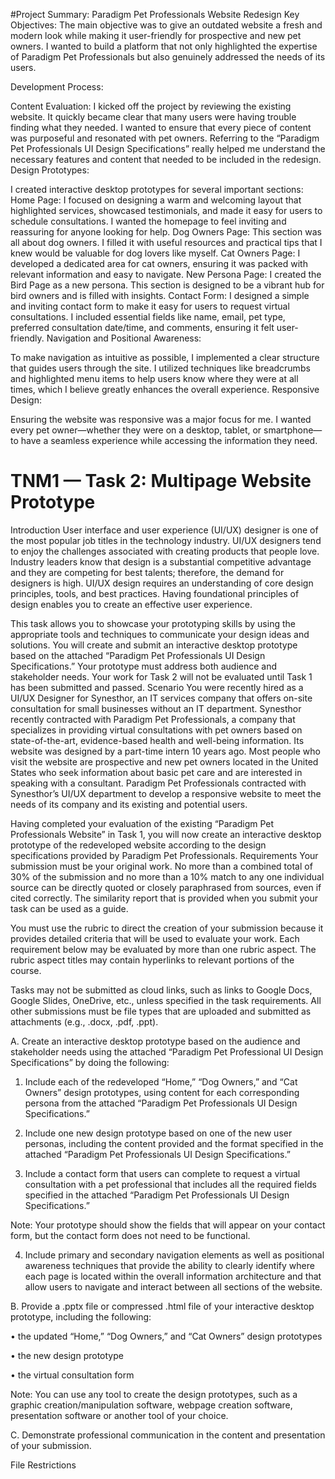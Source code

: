 #Project Summary: Paradigm Pet Professionals Website Redesign
Key Objectives: The main objective was to give an outdated website a fresh and modern look while making it user-friendly for prospective and new pet owners. I wanted to build a platform that not only highlighted the expertise of Paradigm Pet Professionals but also genuinely addressed the needs of its users.

Development Process:

Content Evaluation:
I kicked off the project by reviewing the existing website. It quickly became clear that many users were having trouble finding what they needed. I wanted to ensure that every piece of content was purposeful and resonated with pet owners.
Referring to the “Paradigm Pet Professionals UI Design Specifications” really helped me understand the necessary features and content that needed to be included in the redesign.
Design Prototypes:

I created interactive desktop prototypes for several important sections:
Home Page: I focused on designing a warm and welcoming layout that highlighted services, showcased testimonials, and made it easy for users to schedule consultations. I wanted the homepage to feel inviting and reassuring for anyone looking for help.
Dog Owners Page: This section was all about dog owners. I filled it with useful resources and practical tips that I knew would be valuable for dog lovers like myself.
Cat Owners Page: I developed a dedicated area for cat owners, ensuring it was packed with relevant information and easy to navigate.
New Persona Page:  I created the Bird Page as a new persona. This section is designed to be a vibrant hub for bird owners and is filled with insights.
Contact Form: I designed a simple and inviting contact form to make it easy for users to request virtual consultations. I included essential fields like name, email, pet type, preferred consultation date/time, and comments, ensuring it felt user-friendly.
Navigation and Positional Awareness:

To make navigation as intuitive as possible, I implemented a clear structure that guides users through the site. I utilized techniques like breadcrumbs and highlighted menu items to help users know where they were at all times, which I believe greatly enhances the overall experience.
Responsive Design:

Ensuring the website was responsive was a major focus for me. I wanted every pet owner—whether they were on a desktop, tablet, or smartphone—to have a seamless experience while accessing the information they need.

# TNM1 — Task 2: Multipage Website Prototype
Introduction
User interface and user experience (UI/UX) designer is one of the most popular job titles in the technology industry. UI/UX designers tend to enjoy the challenges associated with creating products that people love. Industry leaders know that design is a substantial competitive advantage and they are competing for best talents; therefore, the demand for designers is high. UI/UX design requires an understanding of core design principles, tools, and best practices. Having foundational principles of design enables you to create an effective user experience.

This task allows you to showcase your prototyping skills by using the appropriate tools and techniques to communicate your design ideas and solutions. You will create and submit an interactive desktop prototype based on the attached “Paradigm Pet Professionals UI Design Specifications.” Your prototype must address both audience and stakeholder needs. Your work for Task 2 will not be evaluated until Task 1 has been submitted and passed.
Scenario
You were recently hired as a UI/UX Designer for Synesthor, an IT services company that offers on-site consultation for small businesses without an IT department. Synesthor recently contracted with Paradigm Pet Professionals, a company that specializes in providing virtual consultations with pet owners based on state-of-the-art, evidence-based health and well-being information. Its website was designed by a part-time intern 10 years ago. Most people who visit the website are prospective and new pet owners located in the United States who seek information about basic pet care and are interested in speaking with a consultant. Paradigm Pet Professionals contracted with Synesthor’s UI/UX department to develop a responsive website to meet the needs of its company and its existing and potential users.

Having completed your evaluation of the existing “Paradigm Pet Professionals Website” in Task 1, you will now create an interactive desktop prototype of the redeveloped website according to the design specifications provided by Paradigm Pet Professionals.
Requirements
Your submission must be your original work. No more than a combined total of 30% of the submission and no more than a 10% match to any one individual source can be directly quoted or closely paraphrased from sources, even if cited correctly. The similarity report that is provided when you submit your task can be used as a guide.

 

You must use the rubric to direct the creation of your submission because it provides detailed criteria that will be used to evaluate your work. Each requirement below may be evaluated by more than one rubric aspect. The rubric aspect titles may contain hyperlinks to relevant portions of the course.

 

Tasks may not be submitted as cloud links, such as links to Google Docs, Google Slides, OneDrive, etc., unless specified in the task requirements. All other submissions must be file types that are uploaded and submitted as attachments (e.g., .docx, .pdf, .ppt).

 

A.  Create an interactive desktop prototype based on the audience and stakeholder needs using the attached “Paradigm Pet Professional UI Design Specifications” by doing the following:

1.  Include each of the redeveloped “Home,” “Dog Owners,” and “Cat Owners” design prototypes, using content for each corresponding persona from the attached “Paradigm Pet Professionals UI Design Specifications.”

2.  Include one new design prototype based on one of the new user personas, including the content provided and the format specified in the attached “Paradigm Pet Professionals UI Design Specifications.”

3.  Include a contact form that users can complete to request a virtual consultation with a pet professional that includes all the required fields specified in the attached “Paradigm Pet Professionals UI Design Specifications.”

Note: Your prototype should show the fields that will appear on your contact form, but the contact form does not need to be functional.

4.  Include primary and secondary navigation elements as well as positional awareness techniques that provide the ability to clearly identify where each page is located within the overall information architecture and that allow users to navigate and interact between all sections of the website. 

B.  Provide a .pptx file or compressed .html file of your interactive desktop prototype, including the following:

•  the updated “Home,” “Dog Owners,” and “Cat Owners” design prototypes

•  the new design prototype

•  the virtual consultation form

 

Note: You can use any tool to create the design prototypes, such as a graphic creation/manipulation software, webpage creation software, presentation software or another tool of your choice.

 

C.  Demonstrate professional communication in the content and presentation of your submission.

File Restrictions
